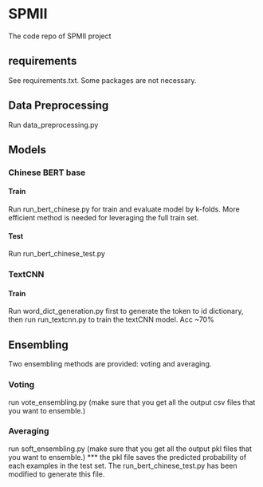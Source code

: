 # SPMII
The code repo of SPMII project
## requirements
See requirements.txt. Some packages are not necessary.
## Data Preprocessing
Run data_preprocessing.py
## Models
### Chinese BERT base
#### Train
Run run_bert_chinese.py for train and evaluate model by k-folds.
More efficient method is needed for leveraging the full train set.
#### Test
Run run_bert_chinese_test.py
### TextCNN
#### Train
Run word_dict_generation.py first to generate the token to id dictionary, then run run_textcnn.py to train the textCNN model. Acc ~70%
## Ensembling
Two ensembling methods are provided: voting and averaging.
### Voting
run vote_ensembling.py (make sure that you get all the output csv files that you want to ensemble.)
### Averaging
run soft_ensembling.py (make sure that you get all the output pkl files that you want to ensemble.)
*** the pkl file saves the predicted probability of each examples in the test set. The run_bert_chinese_test.py has been modified to generate this file. 
